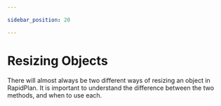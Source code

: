 ```yaml
---

sidebar_position: 20

---
```

# Resizing Objects

There will almost always be two different ways of resizing an object in RapidPlan. It is important to understand the difference between the two methods, and when to use each.
